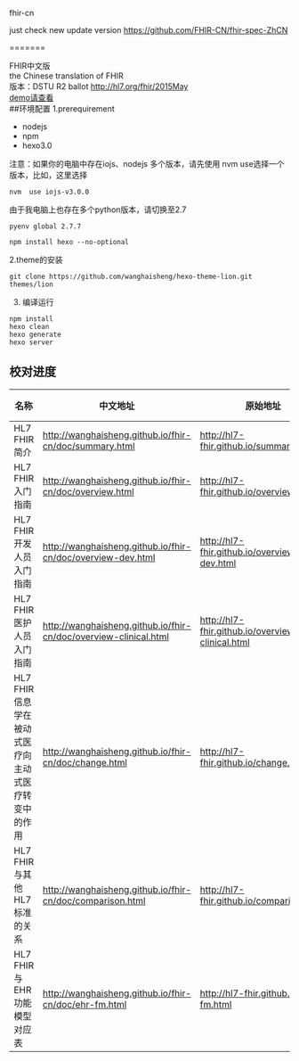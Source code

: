 fhir-cn

just check new update version https://github.com/FHIR-CN/fhir-spec-ZhCN


=======

FHIR中文版    
the Chinese translation of FHIR   
版本：DSTU R2 ballot   http://hl7.org/fhir/2015May          
[demo请查看](http://wanghaisheng.github.io/fhir-cn/home/index.html)	
##环境配置
1.prerequirement  
*  nodejs 
*  npm 
*  hexo3.0   

注意：如果你的电脑中存在iojs、nodejs 多个版本，请先使用 nvm use选择一个版本，比如，这里选择
```
nvm  use iojs-v3.0.0
```
由于我电脑上也存在多个python版本，请切换至2.7
```
pyenv global 2.7.7

npm install hexo --no-optional
```
2.theme的安装  
```
git clone https://github.com/wanghaisheng/hexo-theme-lion.git themes/lion   
```  
3. 编译运行  
```
npm install 
hexo clean
hexo generate
hexo server
```  



## 校对进度

| 名称 | 中文地址 | 原始地址 | 状态 | 更新日期 |
| ---- | ---- | ---- | ---- | ---- |
| HL7 FHIR简介 |  http://wanghaisheng.github.io/fhir-cn/doc/summary.html |  http://hl7-fhir.github.io/summary.html | [x] | 2015-08-17 |
| HL7 FHIR 入门指南 | http://wanghaisheng.github.io/fhir-cn/doc/overview.html | http://hl7-fhir.github.io/overview.html | [x] |2015-08-17 |
| HL7 FHIR 开发人员入门指南 | http://wanghaisheng.github.io/fhir-cn/doc/overview-dev.html | http://hl7-fhir.github.io/overview-dev.html | [x] |2015-08-17 |
| HL7 FHIR 医护人员入门指南 | http://wanghaisheng.github.io/fhir-cn/doc/overview-clinical.html | http://hl7-fhir.github.io/overview-clinical.html | [x] |2015-08-17 |
| HL7 FHIR 信息学在被动式医疗向主动式医疗转变中的作用 | http://wanghaisheng.github.io/fhir-cn/doc/change.html |  http://hl7-fhir.github.io/change.html | [x] |2015-08-18 |
| HL7 FHIR与其他HL7标准的关系| http://wanghaisheng.github.io/fhir-cn/doc/comparison.html |  http://hl7-fhir.github.io/comparison.html | [x] |2015-08-18 |
| HL7 FHIR与EHR功能模型对应表 | http://wanghaisheng.github.io/fhir-cn/doc/ehr-fm.html |  http://hl7-fhir.github.io/ehr-fm.html | [x] |2015-08-18 |







